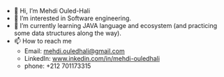 - 👋 Hi, I’m Mehdi Ouled-Hali
- 👀 I’m interested in Software engineering.
- 🌱 I’m currently learning JAVA language and ecosystem (and  practicing some data structures along the way).
- 📫 How to reach me
  - Email: mehdi.ouledhali@gmail.com
  - LinkedIn: www.inkedin.com/in/mehdi-ouledhali
  - phone: +212 701173315

<!---
MehdiHali/MehdiHali is a ✨ special ✨ repository because its `README.md` (this file) appears on your GitHub profile.
You can click the Preview link to take a look at your changes.
--->
